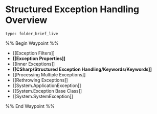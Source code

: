 # Structured Exception Handling Overview
 
```ccard
type: folder_brief_live
```
 
%% Begin Waypoint %%
- [[Exception Filters]]
- **[[Exception Properties]]**
- [[Inner Exceptions]]
- **[[CSharp/Structured Exception Handling/Keywords/Keywords]]**
- [[Processing Multiple Exceptions]]
- [[Rethrowing Exceptions]]
- [[System.ApplicationException]]
- [[System.Exception Base Class]]
- [[System.SystemException]]

%% End Waypoint %%
